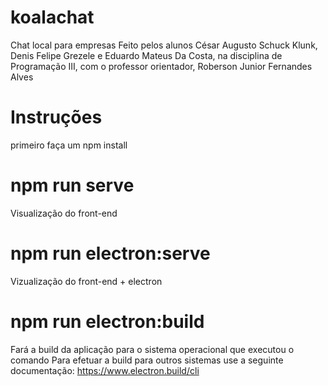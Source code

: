 # koalachat
Chat local para empresas
Feito pelos alunos César Augusto Schuck Klunk, Denis Felipe Grezele e Eduardo Mateus Da Costa,
na disciplina de Programação III, 
com o professor orientador, Roberson Junior Fernandes Alves

# Instruções
primeiro faça um npm install

# npm run serve
Visualização do front-end

# npm run electron:serve
Vizualização do front-end + electron

# npm run electron:build
Fará a build da aplicação para o sistema operacional que executou o comando
Para efetuar a build para outros sistemas use a seguinte documentação: https://www.electron.build/cli
